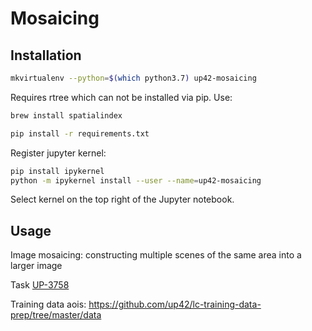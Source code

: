 # Mosaicing


## Installation

```bash
mkvirtualenv --python=$(which python3.7) up42-mosaicing
```

Requires rtree which can not be installed via pip. Use:

```bash
brew install spatialindex
```

```bash
pip install -r requirements.txt
```

Register jupyter kernel:

```bash
pip install ipykernel
python -m ipykernel install --user --name=up42-mosaicing
```

Select kernel on the top right of the Jupyter notebook.


## Usage

Image mosaicing: constructing multiple scenes of the same area into a larger image

Task [UP-3758](https://geoinformationstore.atlassian.net/browse/UP-3758)

Training data aois:
https://github.com/up42/lc-training-data-prep/tree/master/data
